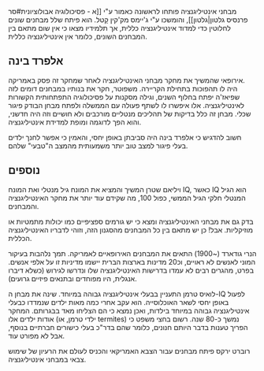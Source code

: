 מבחני אינטיליגנציה פותחו לראשונה כאמור ע"י [[א - פסיכולוגיה אבולוציונית#סר פרנסיס גלטון|גלטון]], והומשכו ע"י ג'יימס מק'קין קָטל. הוא פיתח שלל מבחנים שונים לחלוטין כדי למדוד אינטיליגנציה כללית, אך תלמידיו מצאו כי אין שום מתאם בין המבחנים השונים, כלומר אין אינטיליגנציה כללית.

## אלפרד בינה
אירופאי שהמשיך את מחקר מבחני האינטיליגנציה לאחר שמחקר זה פסק באמריקה.  
היה לו תהפוכות בתחילת הקריירה. משפוטר, חקר את בנותיו במבחנים דומים לזה שפיאז'ה יפתח בחלוף השנים, וגילה מסקנות על פסיכולוגיה התפתחותית הקשורות לאינטיליגנציה. אלו איפשרו לו לשתף פעולה עם הממשלה ולפתח מבחן הבודק פיגור שכלי. מבחן זה כלל בדיקות של תהליכים מנטליים מורכבים ולא חושיים וזה היה חדשני, והוא הפך לדוגמה ומופת למדידת אינטיליגנציה.

חשוב להדגיש כי אלפרד בינה היה סביבתן באופן יחסי, והאמין כי אפשר לחנך ילדים בעלי פיגור למצב טוב יותר משמעותית מהמצב ה"טבעי" שלהם.

## נוספים
ויליאם שטרן המשיך והמציא את המונח גיל מנטלי ואת המונח IQ, כאשר IQ הוא הגיל המנטלי חלקי הגיל הממשי, כפול 100, מה שקידם עוד יותר את מחקר האינטיליגנציה והמבחנים.

בדק גם את מבחני האינטיליגנציה ומצא כי יש גורמים ספציפיים כמו יכולות מתמטיות או מוזיקליות. אבל! כן יש מתאם בין כל המבחנים מהסגנון הזה, וזוהי לדבריו האינטיליגנציה הכללית.

הנרי גודארד (~1900) התאים את המבחנים האירופאיים לאמריקה. תמך נלהבות בעיקור המוני לאנשים לא ראויים, וכ20 מדינות בארצות הברית יישמו מדיניות זו על אלפי אנשים. בפרט, מהגרים רבים לא עמדו בדרישות האינטיליגנציה שלו ונדרשו לגירוש (כשלא דיברו אנגלית, היו מפוחדים ובתנאים פיזיים גרועים).

לואיס טרמן התעניין בבעלי אינטיליגנציה גבוהה במיוחד. שינה את מבחן ה-IQ לפעול באופן יחסי לשאר האוכלוסייה. הוא עקב אחרי כמה מאות ילדים שנמדדו כבעלי אינטיליגנציה גבוהה במיוחד בילדות, ואכן נמצא כי הם הצליחו מאד בבגרותם. המחקר אודות ילדים אלו (ילדי טרמן, או termites) נמשך כ-80 שנה.  רשום בחצי משפט כי הפריך טענות בדבר היותם חנונים, כלומר שהם בדר"כ בעלי כישורים חברתיים בנוסף, אבל לא מפורט עוד.

רוברט ירקס פיתח מבחנים עבור הצבא האמריקאי והכניס לעולם את הרעיון של שימוש צבאי במבחני אינטיליגנציה.
